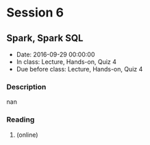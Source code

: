 # Session 6
## Spark, Spark SQL
- Date: 2016-09-29 00:00:00
- In class: Lecture, Hands-on, Quiz 4
- Due before class: Lecture, Hands-on, Quiz 4
### Description
nan
### Reading
1. (online)
